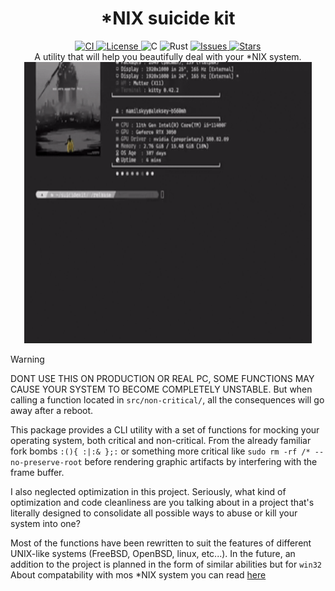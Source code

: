 <h1 align="center"> *NIX suicide kit </h1>
<p align="center">
  <a href="https://github.com/Nam4ik/syskill/actions/workflows/rust.yml">
    <img alt="CI" src="https://img.shields.io/github/actions/workflow/status/Nam4ik/syskill/rust.yml?branch=main&label=CI">
  </a>
  <a href="LICENSE">
    <img alt="License" src="https://img.shields.io/github/license/Nam4ik/syskill">
  </a>
  <img alt="C" src="https://img.shields.io/badge/C-00599C?logo=c&logoColor=white">
  <img alt="Rust" src="https://img.shields.io/badge/Rust-000000?logo=rust&logoColor=white">
  <a href="https://github.com/Nam4ik/syskill/issues">
    <img alt="Issues" src="https://img.shields.io/github/issues/Nam4ik/syskill">
  </a>
  <a href="https://github.com/Nam4ik/syskill/stargazers">
    <img alt="Stars" src="https://img.shields.io/github/stars/Nam4ik/syskill">
  </a>
  <br> 
A utility that will help you beautifully deal with your *NIX system. 
  <br>

  
  <img src="./README/sample.gif" width="460" height="450">
</p>


> [!WARNING] 
> DONT USE THIS ON PRODUCTION OR REAL PC, SOME FUNCTIONS MAY CAUSE YOUR SYSTEM TO BECOME COMPLETELY UNSTABLE.
> But when calling a function located in `src/non-critical/`, all the consequences will go away after a reboot.

This package provides a CLI utility with a set of functions for mocking your operating system, both critical and non-critical. From the already familiar fork bombs `:(){ :|:& };:` or something more critical like `sudo rm -rf /* --no-preserve-root` before rendering graphic artifacts by interfering with the frame buffer.

I also neglected optimization in this project. Seriously, what kind of optimization and code cleanliness are you talking about in a project that's literally designed to consolidate all possible ways to abuse or kill your system into one?

Most of the functions have been rewritten to suit the features of different UNIX-like systems (FreeBSD, OpenBSD, linux, etc...).
In the future, an addition to the project is planned in the form of similar abilities but for `win32`
About compatability with mos *NIX system you can read [here](https://github.com/Nam4ik/syskill/blob/main/NIXES_COMPATABILITY.md)
